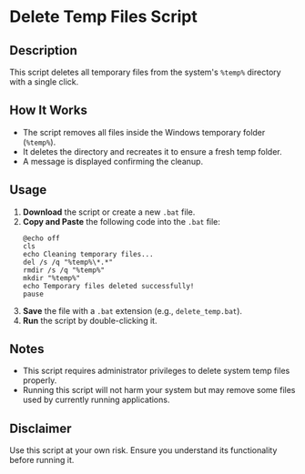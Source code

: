 # Delete Temp Files Script

## Description
This script deletes all temporary files from the system's `%temp%` directory with a single click.

## How It Works
- The script removes all files inside the Windows temporary folder (`%temp%`).
- It deletes the directory and recreates it to ensure a fresh temp folder.
- A message is displayed confirming the cleanup.

## Usage
1. **Download** the script or create a new `.bat` file.
2. **Copy and Paste** the following code into the `.bat` file:
   ```batch
   @echo off
   cls
   echo Cleaning temporary files...
   del /s /q "%temp%\*.*"
   rmdir /s /q "%temp%"
   mkdir "%temp%"
   echo Temporary files deleted successfully!
   pause
   ```
3. **Save** the file with a `.bat` extension (e.g., `delete_temp.bat`).
4. **Run** the script by double-clicking it.

## Notes
- This script requires administrator privileges to delete system temp files properly.
- Running this script will not harm your system but may remove some files used by currently running applications.

## Disclaimer
Use this script at your own risk. Ensure you understand its functionality before running it.

